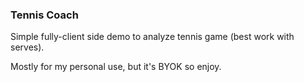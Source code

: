 ### Tennis Coach

Simple fully-client side demo to analyze tennis game (best work with serves).

Mostly for my personal use, but it's BYOK so enjoy.
